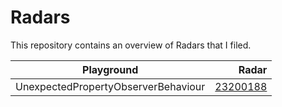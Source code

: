 # Radars

This repository contains an overview of Radars that I filed.

Playground | Radar
------- | ----------------:
UnexpectedPropertyObserverBehaviour  |  [23200188](http://openradar.appspot.com/radar?id=5064941417529344)
